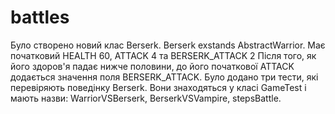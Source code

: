 # battles
Було створено новий клас Berserk. Berserk exstands AbstractWarrior. Має початковий HEALTH 60, ATTACK 4 та BERSERK_ATTACK 2
Після того, як його здоров'я падає нижче половини, до його початкової ATTACK додається значення поля BERSERK_ATTACK.
Було додано три тести, які перевіряють поведінку Berserk. Вони знаходяться у класі GameTest і мають назви: WarriorVSBerserk, BerserkVSVampire, stepsBattle.
